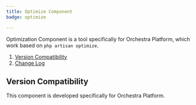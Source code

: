 ```yaml
---
title: Optimize Component
badge: optimize

---
```


Optimization Component is a tool specifically for Orchestra Platform, which work based on `php artisan optimize`.

1. [Version Compatibility](#compatibility)
2. [Change Log]({doc-url}/components/optimize/changes#v3-1)

<a name="compatibility"></a>
## Version Compatibility

This component is developed specifically for Orchestra Platform.
